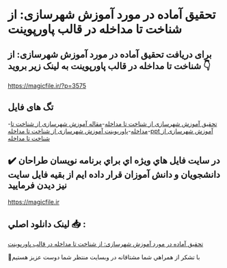 # تحقیق آماده در مورد آموزش شهرسازی: از شناخت تا مداخله در قالب پاورپوینت

## برای دریافت تحقیق آماده در مورد آموزش شهرسازی: از شناخت تا مداخله در قالب پاورپوینت به لینک زیر بروید 👇

https://magicfile.ir/?p=3575

## تگ های فایل

-[تحقیق آموزش شهرسازی از شناخت تا مداخله](https://magicfile.ir/product/%d8%aa%d8%ad%d9%82%db%8c%d9%82-%d8%a2%d9%85%d9%88%d8%b2%d8%b4-%d8%b4%d9%87%d8%b1%d8%b3%d8%a7%d8%b2%db%8c-%d8%a7%d8%b2-%d8%b4%d9%86%d8%a7%d8%ae%d8%aa-%d8%aa%d8%a7-%d9%85%d8%af%d8%a7%d8%ae%d9%84%d9%87-%d9%be%d8%a7%d9%88%d8%b1%d9%be%d9%88%db%8c%d9%86%d8%aa/)-[مقاله آموزش شهرسازی از شناخت تا مداخله](https://magicfile.ir/product/%d8%aa%d8%ad%d9%82%db%8c%d9%82-%d8%a2%d9%85%d9%88%d8%b2%d8%b4-%d8%b4%d9%87%d8%b1%d8%b3%d8%a7%d8%b2%db%8c-%d8%a7%d8%b2-%d8%b4%d9%86%d8%a7%d8%ae%d8%aa-%d8%aa%d8%a7-%d9%85%d8%af%d8%a7%d8%ae%d9%84%d9%87-%d9%be%d8%a7%d9%88%d8%b1%d9%be%d9%88%db%8c%d9%86%d8%aa/)-[پاورپوینت آموزش شهرسازی از شناخت تا مداخله](https://magicfile.ir/product/%d8%aa%d8%ad%d9%82%db%8c%d9%82-%d8%a2%d9%85%d9%88%d8%b2%d8%b4-%d8%b4%d9%87%d8%b1%d8%b3%d8%a7%d8%b2%db%8c-%d8%a7%d8%b2-%d8%b4%d9%86%d8%a7%d8%ae%d8%aa-%d8%aa%d8%a7-%d9%85%d8%af%d8%a7%d8%ae%d9%84%d9%87-%d9%be%d8%a7%d9%88%d8%b1%d9%be%d9%88%db%8c%d9%86%d8%aa/)-[ppt آموزش شهرسازی از شناخت تا مداخله](https://magicfile.ir/product/%d8%aa%d8%ad%d9%82%db%8c%d9%82-%d8%a2%d9%85%d9%88%d8%b2%d8%b4-%d8%b4%d9%87%d8%b1%d8%b3%d8%a7%d8%b2%db%8c-%d8%a7%d8%b2-%d8%b4%d9%86%d8%a7%d8%ae%d8%aa-%d8%aa%d8%a7-%d9%85%d8%af%d8%a7%d8%ae%d9%84%d9%87-%d9%be%d8%a7%d9%88%d8%b1%d9%be%d9%88%db%8c%d9%86%d8%aa/)

## ✔️ در سايت فايل هاي ويژه اي براي برنامه نويسان طراحان دانشجويان و دانش آموزان قرار داده ايم از بقيه فايل سايت نيز ديدن فرماييد

https://magicfile.ir


## لينک دانلود اصلي 📥 :

[تحقیق آماده در مورد آموزش شهرسازی: از شناخت تا مداخله در قالب پاورپوینت](https://magicfile.ir/product/%d8%aa%d8%ad%d9%82%db%8c%d9%82-%d8%a2%d9%85%d9%88%d8%b2%d8%b4-%d8%b4%d9%87%d8%b1%d8%b3%d8%a7%d8%b2%db%8c-%d8%a7%d8%b2-%d8%b4%d9%86%d8%a7%d8%ae%d8%aa-%d8%aa%d8%a7-%d9%85%d8%af%d8%a7%d8%ae%d9%84%d9%87-%d9%be%d8%a7%d9%88%d8%b1%d9%be%d9%88%db%8c%d9%86%d8%aa/) 


🙏با تشکر از همراهي شما مشتاقانه در وبسایت منتظر شما دوست عزیز هستیم

